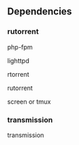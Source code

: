 ## Dependencies

### rutorrent

php-fpm

lighttpd

rtorrent

rutorrent

screen or tmux


### transmission

transmission

